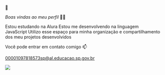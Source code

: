  👋

*Boas vindas ao meu perfil* 💙💙

Estou estudando na Alura
Estou me desenvolvendo na linguagem JavaScript
Utilizo esse espaço para minha organização e compartilhamento dos meu projetos desenvolvidos

Você pode entrar em contato comigo 📫

00001097818573sp@al.educacao.sp.gov.br 

 ![](https://images.app.goo.gl/dZxmpDZt6WfvptfJ6)
